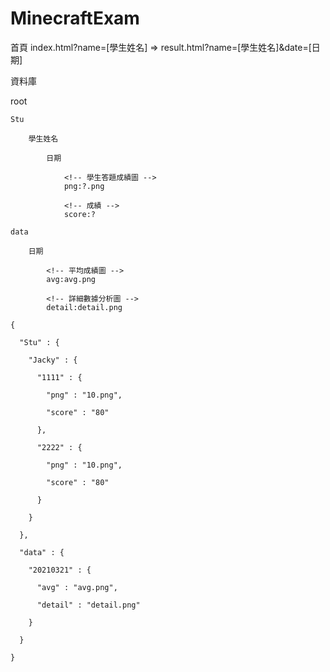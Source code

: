 ﻿# MinecraftExam

首頁
index.html?name=[學生姓名] => result.html?name=[學生姓名]&date=[日期]

資料庫

root

    Stu
    
        學生姓名
        
            日期
            
                <!-- 學生答題成績圖 -->
                png:?.png
                
                <!-- 成績 -->
                score:?
                
    data
    
        日期
        
            <!-- 平均成績圖 -->
            avg:avg.png 
            
            <!-- 詳細數據分析圖 -->
            detail:detail.png
            
    {

      "Stu" : {

        "Jacky" : {

          "1111" : {

            "png" : "10.png",

            "score" : "80"

          },

          "2222" : {

            "png" : "10.png",

            "score" : "80"

          }

        }

      },

      "data" : {

        "20210321" : {

          "avg" : "avg.png",

          "detail" : "detail.png"

        }

      }

    }

